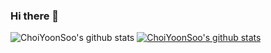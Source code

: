 ### Hi there 👋

<!--
**ChoiYoonSoo/ChoiYoonSoo** is a ✨ _special_ ✨ repository because its `README.md` (this file) appears on your GitHub profile.

Here are some ideas to get you started:

- 🔭 I’m currently working on ...
- 🌱 I’m currently learning ...
- 👯 I’m looking to collaborate on ...
- 🤔 I’m looking for help with ...
- 💬 Ask me about ...
- 📫 How to reach me: ...
- 😄 Pronouns: ...
- ⚡ Fun fact: ...
-->

![ChoiYoonSoo's github stats](https://github-readme-stats.vercel.app/api?username=ChoiYoonSoo&show_icons=true)
[![ChoiYoonSoo's github stats](https://github-readme-stats.vercel.app/api/top-langs/?username=ChoiYoonSoo&show_icons=true&hide_border=true&title_color=004386&icon_color=004386&layout=compact)](https://github.com/ChoiYoonSoo)

